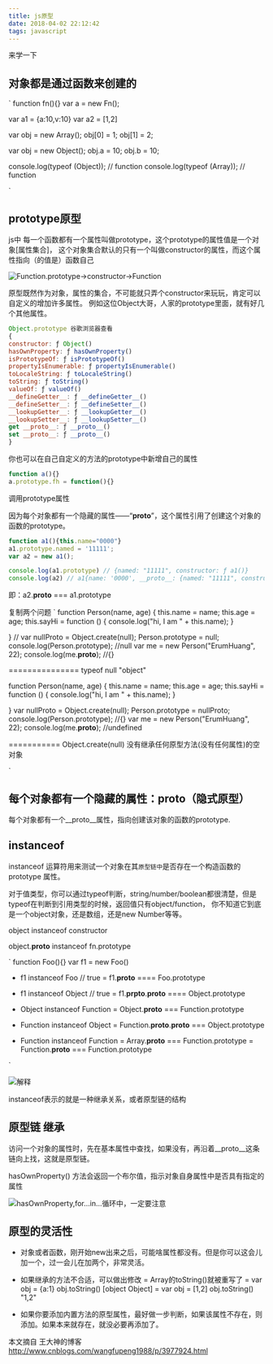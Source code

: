 ```yaml
---
title: js原型
date: 2018-04-02 22:12:42
tags: javascript
---
```


来学一下

<!-- more -->

## 对象都是通过函数来创建的

`
function fn(){}
var a = new Fn();

var a1 = {a:10,v:10}
var a2 = [1,2]

var obj = new Array();
obj[0] = 1;
obj[1] = 2;

var obj = new Object();
obj.a = 10;
obj.b = 10;

console.log(typeof (Object));  // function
console.log(typeof (Array));  // function

`

## prototype原型

js中 每一个函数都有一个属性叫做prototype，这个prototype的属性值是一个对象[属性集合]，
这个对象集合默认的只有一个叫做constructor的属性，而这个属性指向（的值是）函数自己

![Function.prototype->constructor->Function](../assets/img/prototype-20180914134848.png)

原型既然作为对象，属性的集合，不可能就只弄个constructor来玩玩，肯定可以自定义的增加许多属性。
例如这位Object大哥，人家的prototype里面，就有好几个其他属性。

``` js
Object.prototype 谷歌浏览器查看
{
constructor: ƒ Object()
hasOwnProperty: ƒ hasOwnProperty()
isPrototypeOf: ƒ isPrototypeOf()
propertyIsEnumerable: ƒ propertyIsEnumerable()
toLocaleString: ƒ toLocaleString()
toString: ƒ toString()
valueOf: ƒ valueOf()
__defineGetter__: ƒ __defineGetter__()
__defineSetter__: ƒ __defineSetter__()
__lookupGetter__: ƒ __lookupGetter__()
__lookupSetter__: ƒ __lookupSetter__()
get __proto__: ƒ __proto__()
set __proto__: ƒ __proto__()
}
```

你也可以在自己自定义的方法的prototype中新增自己的属性

```js
function a(){}
a.prototype.fh = function(){}
```

调用prototype属性

因为每个对象都有一个隐藏的属性——“__proto__”，这个属性引用了创建这个对象的函数的prototype。

```js 
function a1(){this.name="0000"}
a1.prototype.named = '11111';
var a2 = new a1();

console.log(a1.prototype) // {named: "11111", constructor: ƒ a1()}
console.log(a2) // a1{name: '0000', __proto__: {named: "11111", constructor: ƒ a1()}}

```

即：a2.__proto__ === a1.prototype


复制两个问题
`
function Person(name, age) {
    this.name = name;
    this.age = age;
    this.sayHi = function () {
        console.log("hi, I am " + this.name);
    }
 
}
// var nullProto = Object.create(null);
Person.prototype = null;
console.log(Person.prototype); //null
var me = new Person("ErumHuang", 22);
console.log(me.__proto__); //{}  

===============  typeof null  "object"


function Person(name, age) {
    this.name = name;
    this.age = age;
    this.sayHi = function () {
        console.log("hi, I am " + this.name);
    }
 
}
var nullProto = Object.create(null);
Person.prototype = nullProto;
console.log(Person.prototype); //{}
var me = new Person("ErumHuang", 22);
console.log(me.__proto__); //undefined

=========== Object.create(null) 没有继承任何原型方法(没有任何属性)的空对象

`

## 每个对象都有一个隐藏的属性：__proto__（隐式原型）

每个对象都有一个__proto__属性，指向创建该对象的函数的prototype.


## instanceof

instanceof 运算符用来测试一个对象在其`原型链中`是否存在一个构造函数的 prototype 属性。

对于值类型，你可以通过typeof判断，string/number/boolean都很清楚，但是typeof在判断到引用类型的时候，返回值只有object/function，
你不知道它到底是一个object对象，还是数组，还是new Number等等。


object instanceof constructor

object.__proto__  instanceof  fn.prototype

`
function Foo(){}
var f1 = new Foo()

* f1 instanceof Foo // true
= f1.__proto__ ==== Foo.prototype

* f1 instanceof Object // true 
= f1.__prpto__.__proto__ ==== Object.prototype

* Object instanceof Function
= Object.__proto__ === Function.prototype

* Function instanceof Object
= Function.__proto__.__proto__ === Object.prototype

* Function instanceof Function
= Array.__proto__ === Function.prototype
= Function.__proto__ === Function.prototype

`


![解释](../css/images/181637013624694.png)

instanceof表示的就是一种继承关系，或者原型链的结构

## 原型链 继承

访问一个对象的属性时，先在基本属性中查找，如果没有，再沿着__proto__这条链向上找，这就是原型链。

hasOwnProperty() 方法会返回一个布尔值，指示对象自身属性中是否具有指定的属性

![hasOwnProperty,for…in…循环中，一定要注意](../css/images/20180402134735.png)

## 原型的灵活性

* 对象或者函数，刚开始new出来之后，可能啥属性都没有。但是你可以这会儿加一个，过一会儿在加两个，非常灵活。

* 如果继承的方法不合适，可以做出修改
= Array的toString()就被重写了
= var obj = {a:1} obj.toString() [object Object]
= var obj = [1,2] obj.toString() "1,2"

* 如果你要添加内置方法的原型属性，最好做一步判断，如果该属性不存在，则添加。如果本来就存在，就没必要再添加了。



本文摘自 王大神的博客 http://www.cnblogs.com/wangfupeng1988/p/3977924.html